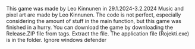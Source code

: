 This game was made by Leo Kinnunen in 29.1.2024-3.2.2024
Music and pixel art are made by Leo Kinnunen.
The code is not perfect, especially considering the amount of stuff in the main function, but this game was finished in a hurry.
You can download the game by downloading the Release.ZIP file from tags. 
Extract the file. The application file (Rojekti.exe) is in the folder.
Ignore windows defender
